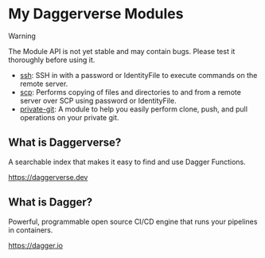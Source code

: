 # My Daggerverse Modules

> [!WARNING]
> The Module API is not yet stable and may contain bugs. Please test it thoroughly before using it.

- [ssh](https://daggerverse.dev/mod/github.com/seungyeop-lee/daggerverse/ssh): SSH in with a password or IdentityFile to execute commands on the remote server.
- [scp](https://daggerverse.dev/mod/github.com/seungyeop-lee/daggerverse/scp): Performs copying of files and directories to and from a remote server over SCP using password or IdentityFile. 
- [private-git](https://daggerverse.dev/mod/github.com/seungyeop-lee/daggerverse/private-git): A module to help you easily perform clone, push, and pull operations on your private git.

## What is Daggerverse?

A searchable index that makes it easy to find and use Dagger Functions. 

https://daggerverse.dev

## What is Dagger?

Powerful, programmable open source CI/CD engine that runs your pipelines in containers.

https://dagger.io
